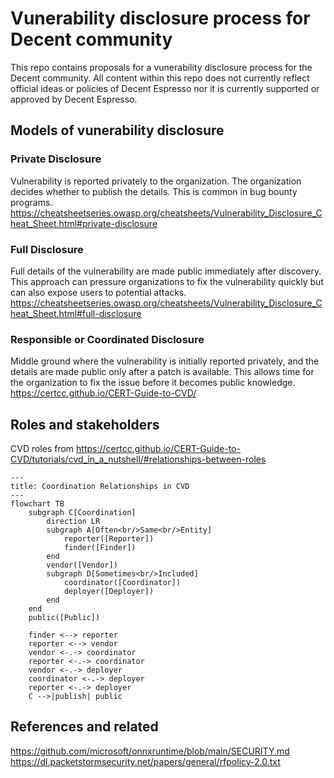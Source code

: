 # Vunerability disclosure process for Decent community

This repo contains proposals for a vunerability disclosure process for the Decent community.
All content within this repo does not currently reflect official ideas or policies of Decent Espresso
nor it is currently supported or approved by Decent Espresso.

## Models of vunerability disclosure

### Private Disclosure

Vulnerability is reported privately to the organization. The organization decides whether to publish the details.
This is common in bug bounty programs.
<https://cheatsheetseries.owasp.org/cheatsheets/Vulnerability_Disclosure_Cheat_Sheet.html#private-disclosure>

### Full Disclosure

Full details of the vulnerability are made public immediately after discovery. This approach can pressure organizations
to fix the vulnerability quickly but can also expose users to potential attacks.
<https://cheatsheetseries.owasp.org/cheatsheets/Vulnerability_Disclosure_Cheat_Sheet.html#full-disclosure>

### Responsible or Coordinated Disclosure

Middle ground where the vulnerability is initially reported privately, and the details are made public only after a patch
is available. This allows time for the organization to fix the issue before it becomes public knowledge.
<https://certcc.github.io/CERT-Guide-to-CVD/>

## Roles and stakeholders

CVD roles from <https://certcc.github.io/CERT-Guide-to-CVD/tutorials/cvd_in_a_nutshell/#relationships-between-roles>

```mermaid
---
title: Coordination Relationships in CVD
---
flowchart TB
    subgraph C[Coordination]
        direction LR
        subgraph A[Often<br/>Same<br/>Entity]
            reporter([Reporter])
            finder([Finder])
        end
        vendor([Vendor])
        subgraph D[Sometimes<br/>Included]
            coordinator([Coordinator])
            deployer([Deployer])
        end
    end
    public([Public])
    
    finder <--> reporter
    reporter <--> vendor
    vendor <-.-> coordinator
    reporter <-.-> coordinator
    vendor <-.-> deployer
    coordinator <-.-> deployer
    reporter <-.-> deployer
    C -->|publish| public
```

## References and related

<https://github.com/microsoft/onnxruntime/blob/main/SECURITY.md>  
<https://dl.packetstormsecurity.net/papers/general/rfpolicy-2.0.txt>
